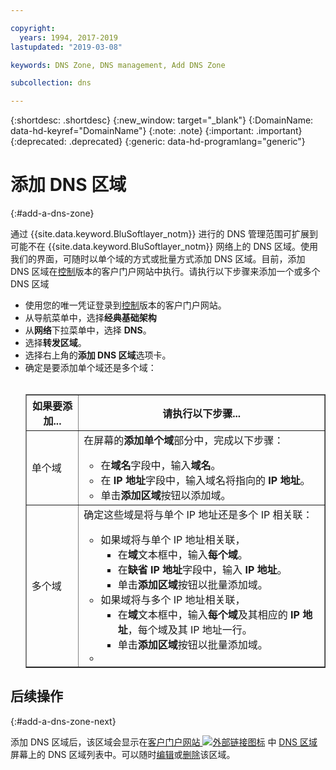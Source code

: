 ```yaml
---

copyright:
  years: 1994, 2017-2019
lastupdated: "2019-03-08"

keywords: DNS Zone, DNS management, Add DNS Zone

subcollection: dns

---
```



{:shortdesc: .shortdesc}
{:new_window: target="_blank"}
{:DomainName: data-hd-keyref="DomainName"}
{:note: .note}
{:important: .important}
{:deprecated: .deprecated}
{:generic: data-hd-programlang="generic"}

# 添加 DNS 区域
{:#add-a-dns-zone}

通过 {{site.data.keyword.BluSoftlayer_notm}} 进行的 DNS 管理范围可扩展到可能不在 {{site.data.keyword.BluSoftlayer_notm}} 网络上的 DNS 区域。使用我们的界面，可随时以单个域的方式或批量方式添加 DNS 区域。目前，添加 DNS 区域在[控制](https://control.softlayer.com/)版本的客户门户网站中执行。请执行以下步骤来添加一个或多个 DNS 区域

* 使用您的唯一凭证登录到[控制](https://control.softlayer.com/)版本的客户门户网站。
* 从导航菜单中，选择**经典基础架构**
* 从**网络**下拉菜单中，选择 **DNS**。
* 选择**转发区域**。
* 选择右上角的**添加 DNS 区域**选项卡。
* 确定是要添加单个域还是多个域：<br> <br><table border="1"><tbody><tr><th>如果要添加...</th><th>请执行以下步骤...</th></tr><tr><td>单个域</td><td>在屏幕的<strong>添加单个域</strong>部分中，完成以下步骤：<br> <ul><li>在<strong>域名</strong>字段中，输入<strong>域名</strong>。</li><li>在 <strong>IP 地址</strong>字段中，输入域名将指向的 <strong>IP 地址</strong>。</li><li>单击<strong>添加区域</strong>按钮以添加域。<br> </li></ul></td></tr><tr><td>多个域</td><td>确定这些域是将与单个 IP 地址还是多个 IP 相关联：<br> <p> </p><p> </p><p> </p><p> </p><ul><li>如果域将与单个 IP 地址相关联，<ul><li>在<strong>域</strong>文本框中，输入<strong>每个域</strong>。</li><li>在<strong>缺省 IP 地址</strong>字段中，输入 <strong>IP 地址</strong>。</li><li>单击<strong>添加区域</strong>按钮以批量添加域。</li></ul></li><li>如果域将与多个 IP 地址相关联，<ul><li>在<strong>域</strong>文本框中，输入<strong>每个域</strong>及其相应的 <strong>IP 地址</strong>，每个域及其 IP 地址一行。</li><li>单击<strong>添加区域</strong>按钮以批量添加域。</li></ul></li><li> </li></ul></td></tr></tbody></table>

## 后续操作
{:#add-a-dns-zone-next}

添加 DNS 区域后，该区域会显示在[客户门户网站 ![外部链接图标](../../icons/launch-glyph.svg "外部链接图标")](https://{DomainName}/) 中 [DNS 区域](/docs/infrastructure/dns?topic=dns-use-the-dns-zones-screens)屏幕上的 DNS 区域列表中。可以随时[编辑](/docs/infrastructure/dns?topic=dns-edit-a-dns-zone-record)或[删除](/docs/infrastructure/dns?topic=dns-delete-a-dns-zone)该区域。


